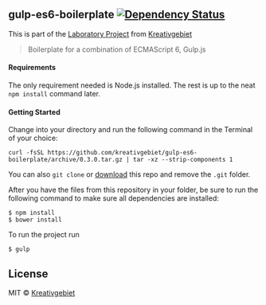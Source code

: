 ## gulp-es6-boilerplate [![Dependency Status](https://david-dm.org/kreativgebiet/gulp-es6-boilerplate/dev-status.svg)](https://david-dm.org/kreativgebiet/gulp-es6-boilerplate)

This is part of the [Laboratory Project](http://labs.kreativgebiet.com) from [Kreativgebiet](http://kreativgebiet.com)

> Boilerplate for a combination of ECMAScript 6, Gulp.js

#### Requirements

The only requirement needed is Node.js installed. The rest is up to the neat `npm install` command later.

#### Getting Started
Change into your directory and run the following command in the Terminal of your choice:

```
curl -fsSL https://github.com/kreativgebiet/gulp-es6-boilerplate/archive/0.3.0.tar.gz | tar -xz --strip-components 1
```

You can also `git clone` or [download](https://github.com/kreativgebiet/gulp-es6-boilerplate/archive/0.3.0.zip) this repo and remove the `.git` folder.

After you have the files from this repository in your folder, be sure to run the following command to make sure all dependencies are installed:

```
$ npm install
$ bower install
```

To run the project run

```
$ gulp
```

## License

MIT © [Kreativgebiet](http://kreativgebiet.com)

